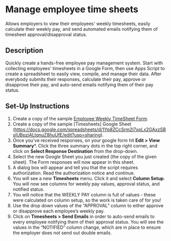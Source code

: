# Manage employee time sheets 

Allows employers to view their employees' weekly timesheets, easily calculate
their weekly pay, and send automated emails notifying them of timesheet
approval/disapproval status.

## Description

Quickly create a hands-free employee pay management system. Start with
collecting employees' timesheets in a Google Form, then use Apps Script to
create a spreadsheet to easily view, compile, and manage their data. After
everybody submits their responses, calculate their pay, approve or disapprove
their pay, and auto-send emails notifying them of their pay status.

## Set-Up Instructions

1. Create a copy of the sample [Employee Weekly TimeSheet Form](***LINK***).
1. Create a copy of the sample [Timesheets] Google Sheet
   (https://docs.google.com/spreadsheets/d/1Yp8ZCcSrm2l7xpLx2GAxzSBsIUBpzjALtqnuZ8huUfE/edit?usp=sharing).
1. Once you've received responses, on your google form hit **Edit > View
   Summary***. Click the three summary dots in the top right corner, and click
on **Select Response Destination** from the drop-down.
1. Select the new Google Sheet you just created (the copy of the given sheet).
   The Form responses will now appear in this sheet.
1. A dialog box will appear and tell you that the script requires authorization.
   Read the authorization notice and continue.
1. You will see a new **Timesheets** menu. Click it and select **Column Setup**.
   You will now see columns for weekly pay values, approval status, and notified
status.
1. You will notice that the WEEKLY PAY column is full of values - these were
calculated on column setup, so the work is taken care of for you!
1. Use the drop down values of the “APPROVAL” column to either approve or
   disapprove each employee’s weekly pay.
1. Click on **Timesheets > Send Emails** in order to auto-send emails to every
   employee notifying them of their approval status. You will see the values in
the “NOTIFIED” column change, which are in place to ensure the employer does not
send out double emails. 


